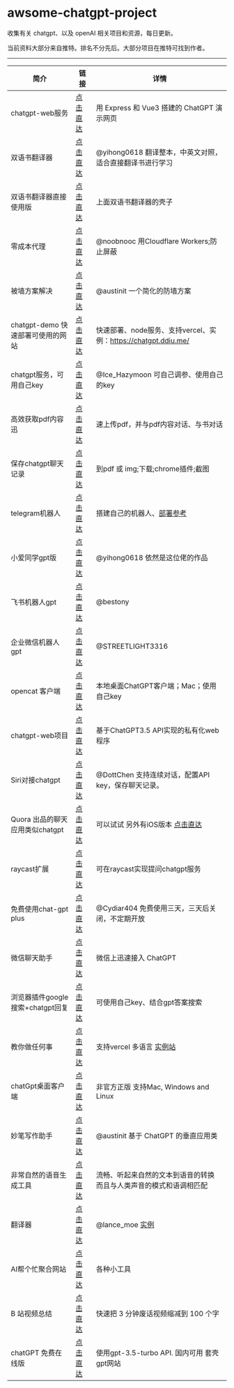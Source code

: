 # awsome-chatgpt-project
  
收集有关 chatgpt、以及 openAI 相关项目和资源，每日更新。

当前资料大部分来自推特。排名不分先后。大部分项目在推特可找到作者。

---

| 简介 | 链接 | 详情 |
|-------- | ----- | ----- |
|chatgpt-web服务| [点击直达](https://github.com/Chanzhaoyu/chatgpt-web) |用 Express 和 Vue3 搭建的 ChatGPT 演示网页 |
|双语书翻译器| [点击直达](https://github.com/yihong0618/bilingual_book_maker) | @yihong0618 翻译整本，中英文对照，适合直接翻译书进行学习 |
| 双语书翻译器直接使用版| [点击直达](https://goldengrape-bilingual-book-maker-streamlit-app-x7nhof.streamlit.app/) |上面双语书翻译器的壳子 | @goldengrape |
|零成本代理 | [点击直达](https://github.com/noobnooc/noobnooc/discussions/9) | @noobnooc 用Cloudflare Workers;防止屏蔽|
|被墙方案解决| [点击直达](https://twitter.com/austinit/status/1631828048843771904)| @austinit  一个简化的防墙方案|
|chatgpt-demo 快速部署可使用的网站 | [点击直达](https://github.com/ddiu8081/chatgpt-demo) | 快速部署、node服务、支持vercel、实例：https://chatgpt.ddiu.me/ |
|chatgpt服务，可用自己key | [点击直达](https://ai.okmiku.com/chat/)  |@Ice_Hazymoon 可自己调参、使用自己的key|
|高效获取pdf内容迅|[点击直达](https://www.chatpdf.com/) | 速上传pdf，并与pdf内容对话、与书对话 |
|保存chatgpt聊天记录|[点击直达](https://github.com/liady/ChatGPT-pdf) | 到pdf 或 img;下载;chrome插件;截图|
|telegram机器人 | [点击直达](https://github.com/karfly/chatgpt_telegram_bot) | 搭建自己的机器人、[部署参考](https://twitter.com/tufook/status/1632099875306504192) |
|小爱同学gpt版|[点击直达](https://github.com/yihong0618/xiaogpt) | @yihong0618 依然是这位佬的作品|
|飞书机器人gpt|[点击直达](https://github.com/bestony/ChatGPT-Feishu)| @bestony|
|企业微信机器人gpt|[点击直达](https://github.com/streetlight3316/toolbox)| @STREETLIGHT3316|
|opencat 客户端| [点击直达](https://apps.apple.com/app/opencat/id6445999201?mt=12) | 本地桌面ChatGPT客户端；Mac；使用自己key |
|chatgpt-web项目|[点击直达](https://github.com/869413421/chatgpt-web)|基于ChatGPT3.5 API实现的私有化web程序|
|Siri对接chatgpt|[点击直达](https://github.com/Yue-Yang/ChatGPT-Siri) | @DottChen 支持连续对话，配置API key，保存聊天记录。| 
|Quora 出品的聊天应用类似chatgpt| [点击直达](https://poe.com/login) | 可以试试 另外有iOS版本 [点击直达](https://apps.apple.com/tw/app/poe-fast-helpful-ai-chat/id1640745955)|
|raycast扩展|[点击直达](https://github.com/abielzulio/chatgpt-raycast)|可在raycast实现提问chatgpt服务|
|免费使用chat-gpt plus| [点击直达](https://chat.cydiar.com/chat) |  @Cydiar404 免费使用三天，三天后关闭，不定期开放|
|微信聊天助手|[点击直达](https://github.com/fuergaosi233/wechat-chatgpt) |微信上迅速接入 ChatGPT |
|浏览器插件google搜索+chatgpt回复|[点击直达](https://github.com/wong2/chatgpt-google-extension)| 可使用自己key、结合gpt答案搜索|
|教你做任何事|[点击直达](https://github.com/lvwzhen/teach-anything) |支持vercel 多语言 [实例站](https://www.teach-anything.com/)| 
|chatGpt桌面客户端|[点击直达](https://github.com/lencx/ChatGPT) | 非官方正版 支持Mac, Windows and Linux |
|妙笔写作助手|[点击直达](https://twitter.com/austinit/status/1632190640670011395)| @austinit 基于 ChatGPT 的垂直应用类|
|非常自然的语音生成工具|[点击直达](https://www.naturalreaders.com/online/)| 流畅、听起来自然的文本到语音的转换 而且与人类声音的模式和语调相匹配|
|翻译器| [点击直达](https://github.com/LanceMoe/openai-translator) | @lance_moe [实例](https://translator.lance.moe/) | 
|AI帮个忙聚合网站| [点击直达](https://ai-toolbox.codefuture.top/) |  各种小工具 |
|B 站视频总结|[点击直达](https://github.com/JimmyLv/BiliGPT)| 快速把 3 分钟废话视频缩减到 100 个字|
|chatGPT 免费在线版|[点击直达](https://freegpt.one/)|使用gpt-3.5-turbo API. 国内可用 套壳gpt网站|